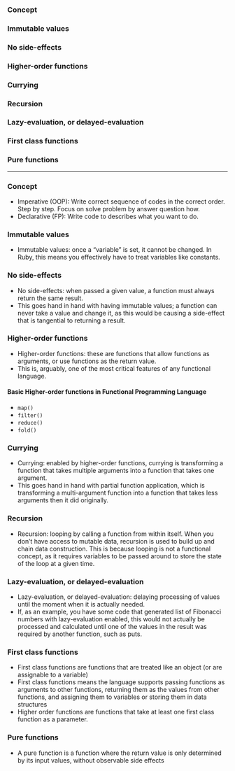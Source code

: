### Concept
### Immutable values
### No side-effects
### Higher-order functions
### Currying
### Recursion
### Lazy-evaluation, or delayed-evaluation
### First class functions
### Pure functions

--------------------

### Concept
- Imperative (OOP): Write correct sequence of codes in the correct order. Step by step. Focus on solve problem by answer question how.
- Declarative (FP): Write code to describes what you want to do.

### Immutable values
- Immutable values: once a “variable” is set, it cannot be changed. In Ruby, this means you effectively have to treat variables like constants.

### No side-effects
* No side-effects: when passed a given value, a function must always return the same result. 
* This goes hand in hand with having immutable values; a function can never take a value and change it, as this would be causing a side-effect that is tangential to returning a result.
  
### Higher-order functions
* Higher-order functions: these are functions that allow functions as arguments, or use functions as the return value. 
* This is, arguably, one of the most critical features of any functional language.

#### Basic Higher-order functions in Functional Programming Language

* `map()`
* `filter()`
* `reduce()`
* `fold()`
  
### Currying
* Currying: enabled by higher-order functions, currying is transforming a function that takes multiple arguments into a function that takes one argument. 
* This goes hand in hand with partial function application, which is transforming a multi-argument function into a function that takes less arguments then it did originally.
  
### Recursion
* Recursion: looping by calling a function from within itself. When you don’t have access to mutable data, recursion is used to build up and chain data construction. This is because looping is not a functional concept, as it requires variables to be passed around to store the state of the loop at a given time.

### Lazy-evaluation, or delayed-evaluation
* Lazy-evaluation, or delayed-evaluation: delaying processing of values until the moment when it is actually needed. 
* If, as an example, you have some code that generated list of Fibonacci numbers with lazy-evaluation enabled, this would not actually be processed and calculated until one of the values in the result was required by another function, such as puts.

### First class functions
* First class functions are functions that are treated like an object (or are assignable to a variable)
* First class functions means the language supports passing functions as arguments to other functions, returning them as the values from other functions, and assigning them to variables or storing them in data structures 
* Higher order functions are functions that take at least one first class function as a parameter.

### Pure functions
* A pure function is a function where the return value is only determined by its input values, without observable side effects






